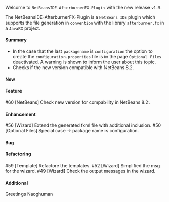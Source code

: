 Welcome to `NetBeansIDE-AfterburnerFX-Plugin` with the new release `v1.5`.

The NetBeansIDE-AfterburnerFX-Plugin is a `NetBeans IDE` plugin which supports 
the file generation in `convention` with the library `afterburner.fx` in a 
`JavaFX` project.


#### Summary
* In the case that the last `packagename` is `configuration` the option to create 
  the `configuration.properties` file is in the page `Optional Files` deactivated.
  A warning is shown to inform the user about this topic.
* Checks if the new version compatible with NetBeans 8.2.



#### New



#### Feature
#60 [NetBeans] Check new version for compability in NetBeans 8.2.



#### Enhancement
#56 [Wizard] Extend the generated fxml file with additional inclusion.
#50 [Optional Files] Special case -> package name is configuration.



#### Bug



#### Refactoring
#59 [Template] Refactore the templates.
#52 [Wizard] Simplified the msg for the wizard.
#49 [Wizard] Check the output messages in the wizard.



#### Additional



Greetings
Naoghuman



[//]: # (Issues which will be integrated in this release)



[//]: # (Links)

